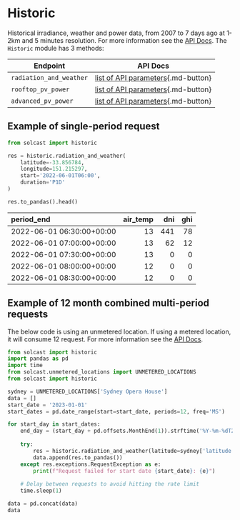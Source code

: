 # Historic

Historical irradiance, weather and power data, from 2007 to 7 days ago at 1-2km and 5 minutes resolution.
For more information see the [API Docs](https://docs.solcast.com.au/#36bffd5d-d2b5-4bc3-b757-855624432375). 
The `Historic` module has 3 methods:

| Endpoint                | API Docs                                                                                                |
|-------------------------|---------------------------------------------------------------------------------------------------------|
| `radiation_and_weather` | [list of API parameters](https://docs.solcast.com.au/#9de907e7-a52f-4993-a0f0-5cffee78ad10){.md-button} |
| `rooftop_pv_power`      | [list of API parameters](https://docs.solcast.com.au/#504e6e52-992f-4ac2-a4dc-d7ab312f992a){.md-button}                |
| `advanced_pv_power`     | [list of API parameters](https://docs.solcast.com.au/#1db1132e-8d49-4f25-939f-34883e5336c4){.md-button}               |

## Example of single-period request

```python
from solcast import historic

res = historic.radiation_and_weather(
    latitude=-33.856784,
    longitude=151.215297,
    start='2022-06-01T06:00',
    duration='P1D'
)

res.to_pandas().head()
```

| period_end                |   air_temp |   dni |   ghi |
|:--------------------------|-----------:|------:|------:|
| 2022-06-01 06:30:00+00:00 |         13 |   441 |    78 |
| 2022-06-01 07:00:00+00:00 |         13 |    62 |    12 |
| 2022-06-01 07:30:00+00:00 |         13 |     0 |     0 |
| 2022-06-01 08:00:00+00:00 |         12 |     0 |     0 |
| 2022-06-01 08:30:00+00:00 |         12 |     0 |     0 |


## Example of 12 month combined multi-period requests
The below code is using an unmetered location. If using a metered location, it will consume 12 request.
For more information see the [API Docs](https://solcast.github.io/solcast-api-python-sdk/notebooks/1.3%20Getting%20Data%20-%20Make%20Concurrent%20Requests/). 

```python
from solcast import historic
import pandas as pd
import time
from solcast.unmetered_locations import UNMETERED_LOCATIONS
from solcast import historic

sydney = UNMETERED_LOCATIONS['Sydney Opera House']
data = []
start_date = '2023-01-01'
start_dates = pd.date_range(start=start_date, periods=12, freq='MS')

for start_day in start_dates:
    end_day = (start_day + pd.offsets.MonthEnd(1)).strftime('%Y-%m-%dT23:59:59.000Z')
    
    try:
        res = historic.radiation_and_weather(latitude=sydney['latitude'], longitude=sydney['longitude'], start=start_date, end=end_day)
        data.append(res.to_pandas())
    except res.exceptions.RequestException as e:
        print(f"Request failed for start date {start_date}: {e}")
    
    # Delay between requests to avoid hitting the rate limit
    time.sleep(1) 

data = pd.concat(data)
data
```
